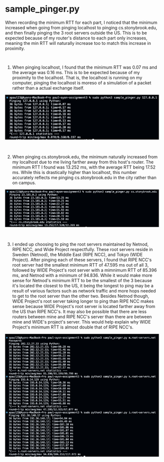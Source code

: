 # sample_pinger.py

When recording the minimum RTT for each part, I noticed that the minimum increased when going from pinging localhost to pinging cs.stonybrook.edu, and then finally pinging the 3 root servers outside the US. This is to be expected because of my router's distance to each part only increases, meaning the min RTT will naturally increase too to match this increase in proximity.

<br/>

1. When pinging localhost, I found that the minimum RTT was 0.07 ms and the average was 0.16 ms. This is to be expected because of my proximity to the localhost. That is, the localhost is running on my computer, pinging the localhost is moreso of a simulation of a packet rather than a actual exchange itself.

![alt text](./screenshots/localhost-ping.png)

<br/>

2. When pinging cs.stonybrook.edu, the minimum naturally increased from my localhost due to me living farther away from this host's router. The minimum RTT I found was 13.252 ms, with the average RTT being 17.52 ms. While this is drastically higher than localhost, this number accurately reflects me pinging cs.stonybrook.edu in the city rather than on campus.

![alt text](./screenshots/cs.stonybrook.edu-ping.png)

<br>

3. I ended up choosing to ping the root servers maintained by Netnod, RIPE NCC, and Wide Project respectfully. These root servers reside in Sweden (Netnod), the Middle East (RIPE NCC), and Tokyo (WIDE Project). After pinging each of these servers, I found that RIPE NCC's root server had the smallest minimum RTT of 47.595 ms out of all 3, followed by WIDE Project's root server with a mimnimum RTT of 85.396 ms, and Netnod with a minimum of 94.836. While it would make more sense for Netnod's minimum RTT to be the smallest of the 3 because it's located the closest to the US, it being the longest to ping may be a result of various factors such as network traffic and more hops needed to get to the root server than the other two. Besides Netnod though, WIDE Project's root server taking longer to ping than RIPE NCC makes sense because WIDE Project's root server is located farther away from the US than RIPE NCC's. It may also be possible that there are less routers between mine and RIPE NCC's server than there are between mine and WIDE's project's server. This would help explain why WIDE Project's minimum RTT is almost double that of RIPE NCC's.

![alt text](./screenshots/3root-ping.png)

